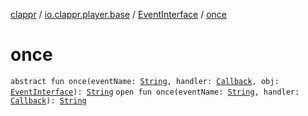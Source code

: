 [clappr](../../index.md) / [io.clappr.player.base](../index.md) / [EventInterface](index.md) / [once](./once.md)

# once

`abstract fun once(eventName: `[`String`](https://kotlinlang.org/api/latest/jvm/stdlib/kotlin/-string/index.html)`, handler: `[`Callback`](../-callback/index.md)`, obj: `[`EventInterface`](index.md)`): `[`String`](https://kotlinlang.org/api/latest/jvm/stdlib/kotlin/-string/index.html)
`open fun once(eventName: `[`String`](https://kotlinlang.org/api/latest/jvm/stdlib/kotlin/-string/index.html)`, handler: `[`Callback`](../-callback/index.md)`): `[`String`](https://kotlinlang.org/api/latest/jvm/stdlib/kotlin/-string/index.html)